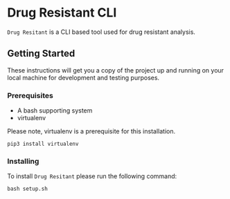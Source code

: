 # Drug Resistant CLI

`Drug Resitant` is a CLI based tool used for drug resistant analysis.

## Getting Started

These instructions will get you a copy of the project up and running on your local machine for development and testing purposes.

### Prerequisites

- A bash supporting system
- virtualenv

Please note, virtualenv is a prerequisite for this installation.

```
pip3 install virtualenv
```

### Installing

To install `Drug Resitant` please run the following command:

```
bash setup.sh
```

<!-- ## Using Drug Resitant

See full guide, or for general help per command, run:

```bash
 $ drug_resitant --help
```

or

```bash
drug_resitant <command> --help
``` -->
